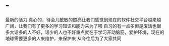 # -
最新的活力
真心的，待会儿敏敏的照亮让我们感觉到现在的软件社交平台越来越广阔，让我们有了更多的学习知识和能力来为了喂
自习的有一点多但是废话也很多大话多的人不好，话少的人也不好重点就在于学习开动脑筋，爱护环境，现在的地球需要更多的人来维护，来保护来
从今往后为了大家共同
